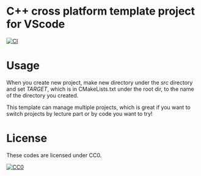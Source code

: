 # C++ cross platform template project for VScode
[![CI](https://github.com/daichi-ishida/VSCode-CMakeTemplate/actions/workflows/main.yml/badge.svg?branch=master)](https://github.com/daichi-ishida/VSCode-CMakeTemplate/actions/workflows/main.yml)

# Usage
When you create new project, make new directory under the *src* directory and set *TARGET*, which is in CMakeLists.txt under the root dir, to the name of the directory you created.

This template can manage multiple projects, which is great if you want to switch projects by lecture part or by code you want to try!

# License
These codes are licensed under CC0.

[![CC0](https://licensebuttons.net/p/zero/1.0/88x31.png "CC0")](http://creativecommons.org/publicdomain/zero/1.0/)